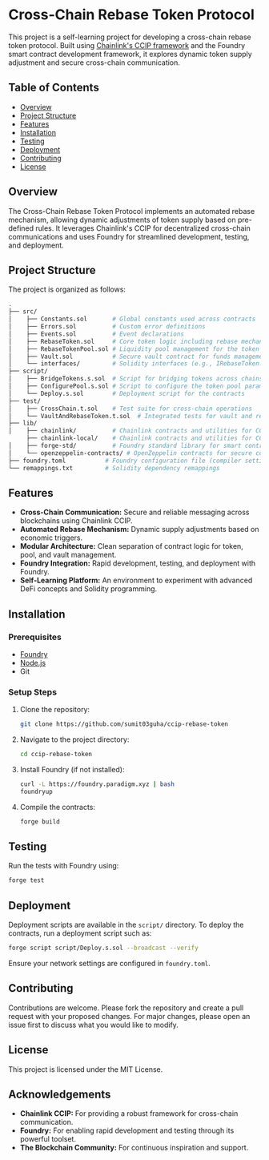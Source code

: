 # Cross-Chain Rebase Token Protocol

This project is a self-learning project for developing a cross-chain rebase token protocol. Built using [Chainlink's CCIP framework](https://chain.link/cross-chain) and the Foundry smart contract development framework, it explores dynamic token supply adjustment and secure cross-chain communication.

## Table of Contents

- [Overview](#overview)
- [Project Structure](#project-structure)
- [Features](#features)
- [Installation](#installation)
- [Testing](#testing)
- [Deployment](#deployment)
- [Contributing](#contributing)
- [License](#license)

## Overview

The Cross-Chain Rebase Token Protocol implements an automated rebase mechanism, allowing dynamic adjustments of token supply based on pre-defined rules. It leverages Chainlink's CCIP for decentralized cross-chain communications and uses Foundry for streamlined development, testing, and deployment.

## Project Structure

The project is organized as follows:

```sh
.
├── src/
│    ├── Constants.sol       # Global constants used across contracts
│    ├── Errors.sol          # Custom error definitions
│    ├── Events.sol          # Event declarations
│    ├── RebaseToken.sol     # Core token logic including rebase mechanism
│    ├── RebaseTokenPool.sol # Liquidity pool management for the token
│    ├── Vault.sol           # Secure vault contract for funds management
│    └── interfaces/         # Solidity interfaces (e.g., IRebaseToken.sol)
├── script/
│    ├── BridgeTokens.s.sol  # Script for bridging tokens across chains
│    ├── ConfigurePool.s.sol # Script to configure the token pool parameters
│    └── Deploy.s.sol        # Deployment script for the contracts
├── test/
│    ├── CrossChain.t.sol    # Test suite for cross-chain operations
│    └── VaultAndRebaseToken.t.sol  # Integrated tests for vault and rebase functionality
├── lib/
│    ├── chainlink/          # Chainlink contracts and utilities for CCIP integration
     ├── chainlink-local/    # Chainlink contracts and utilities for CCIP integration and testing
│    ├── forge-std/          # Foundry standard library for smart contract testing
│    └── openzeppelin-contracts/ # OpenZeppelin contracts for secure contract modules
├── foundry.toml           # Foundry configuration file (compiler settings, networks, etc.)
└── remappings.txt         # Solidity dependency remappings
```

## Features

- **Cross-Chain Communication:** Secure and reliable messaging across blockchains using Chainlink CCIP.
- **Automated Rebase Mechanism:** Dynamic supply adjustments based on economic triggers.
- **Modular Architecture:** Clean separation of contract logic for token, pool, and vault management.
- **Foundry Integration:** Rapid development, testing, and deployment with Foundry.
- **Self-Learning Platform:** An environment to experiment with advanced DeFi concepts and Solidity programming.

## Installation

### Prerequisites

- [Foundry](https://github.com/foundry-rs/foundry)
- [Node.js](https://nodejs.org/)
- Git

### Setup Steps

1. Clone the repository:

   ```bash
   git clone https://github.com/sumit03guha/ccip-rebase-token
   ```

2. Navigate to the project directory:

   ```bash
   cd ccip-rebase-token
   ```

3. Install Foundry (if not installed):

   ```bash
   curl -L https://foundry.paradigm.xyz | bash
   foundryup
   ```

4. Compile the contracts:

   ```bash
   forge build
   ```

## Testing

Run the tests with Foundry using:

```bash
forge test
```

## Deployment

Deployment scripts are available in the `script/` directory. To deploy the contracts, run a deployment script such as:

```bash
forge script script/Deploy.s.sol --broadcast --verify
```

Ensure your network settings are configured in `foundry.toml`.

## Contributing

Contributions are welcome. Please fork the repository and create a pull request with your proposed changes. For major changes, please open an issue first to discuss what you would like to modify.

## License

This project is licensed under the MIT License.

## Acknowledgements

- **Chainlink CCIP:** For providing a robust framework for cross-chain communication.
- **Foundry:** For enabling rapid development and testing through its powerful toolset.
- **The Blockchain Community:** For continuous inspiration and support.
